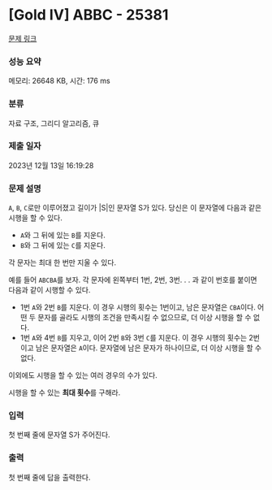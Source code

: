 # [Gold IV] ABBC - 25381 

[문제 링크](https://www.acmicpc.net/problem/25381) 

### 성능 요약

메모리: 26648 KB, 시간: 176 ms

### 분류

자료 구조, 그리디 알고리즘, 큐

### 제출 일자

2023년 12월 13일 16:19:28

### 문제 설명

<p><code>A</code>, <code>B</code>, <code>C</code>로만 이루어졌고 길이가 |S|인 문자열 S가 있다. 당신은 이 문자열에 다음과 같은 시행을 할 수 있다.</p>

<ul>
	<li><code>A</code>와 그 뒤에 있는 <code>B</code>를 지운다.</li>
	<li><code>B</code>와 그 뒤에 있는 <code>C</code>를 지운다.</li>
</ul>

<p>각 문자는 최대 한 번만 지울 수 있다.</p>

<p>예를 들어 <code>ABCBA</code>를 보자. 각 문자에 왼쪽부터 1번, 2번, 3번. . . 과 같이 번호를 붙이면 다음과 같이 시행할 수 있다.</p>

<ul>
	<li>1번 <code>A</code>와 2번 <code>B</code>를 지운다. 이 경우 시행의 횟수는 1번이고, 남은 문자열은 <code>CBA</code>이다. 어떤 두 문자를 골라도 시행의 조건을 만족시킬 수 없으므로, 더 이상 시행을 할 수 없다.</li>
	<li>1번 <code>A</code>와 4번 <code>B</code>를 지우고, 이어 2번 <code>B</code>와 3번 <code>C</code>를 지운다. 이 경우 시행의 횟수는 2번이고 남은 문자열은 <code>A</code>이다. 문자열에 남은 문자가 하나이므로, 더 이상 시행을 할 수 없다.</li>
</ul>

<p>이외에도 시행을 할 수 있는 여러 경우의 수가 있다.</p>

<p>시행을 할 수 있는 <strong>최대 횟수</strong>를 구해라.</p>

### 입력 

 <p>첫 번째 줄에 문자열 S가 주어진다.</p>

### 출력 

 <p>첫 번째 줄에 답을 출력한다.</p>

